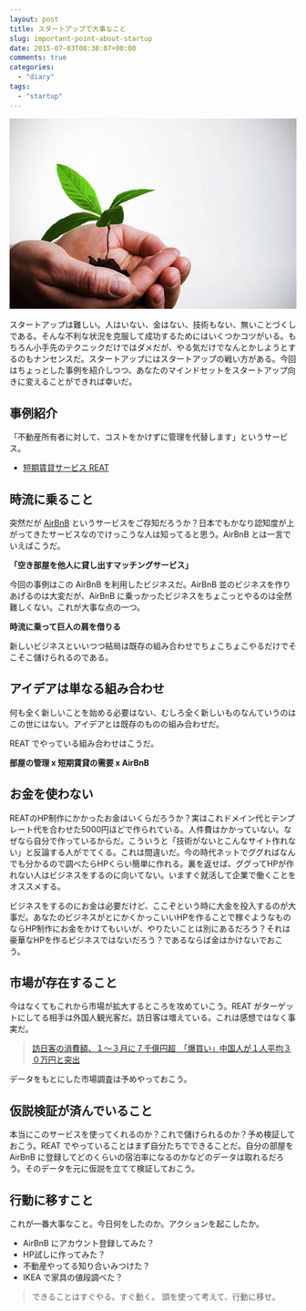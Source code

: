 ```yaml
---
layout: post
title: スタートアップで大事なこと
slug: important-point-about-startup
date: 2015-07-03T00:38:07+00:00
comments: true
categories:
  - "diary"
tags:
  - "startup"
---
```


<img src="/images/2015/07/startup.jpg" class="image">

スタートアップは難しい。人はいない、金はない、技術もない、無いことづくしである。そんな不利な状況を克服して成功するためにはいくつかコツがいる。もちろん小手先のテクニックだけではダメだが、やる気だけでなんとかしようとするのもナンセンスだ。スタートアップにはスタートアップの戦い方がある。今回はちょっとした事例を紹介しつつ、あなたのマインドセットをスタートアップ向きに変えることができれば幸いだ。

## 事例紹介
「不動産所有者に対して、コストをかけずに管理を代替します」というサービス。

- [短期賃貸サービス REAT](http://www.reat.asia/index.html)

## 時流に乗ること
突然だが [AirBnB](https://www.airbnb.jp/) というサービスをご存知だろうか？日本でもかなり認知度が上がってきたサービスなのでけっこうな人は知ってると思う。AirBnB とは一言でいえばこうだ。

**「空き部屋を他人に貸し出すマッチングサービス」**

今回の事例はこの AirBnB を利用したビジネスだ。AirBnB 並のビジネスを作りあげるのは大変だが、AirBnB に乗っかったビジネスをちょこっとやるのは全然難しくない。これが大事な点の一つ。

**時流に乗って巨人の肩を借りる**

新しいビジネスといいつつ結局は既存の組み合わせでちょこちょこやるだけでそこそこ儲けられるのである。

## アイデアは単なる組み合わせ
何も全く新しいことを始める必要はない、むしろ全く新しいものなんていうのはこの世にはない。アイデアとは既存のものの組み合わせだ。

REAT でやっている組み合わせはこうだ。

**部屋の管理 x 短期賃貸の需要 x AirBnB**

## お金を使わない
REATのHP制作にかかったお金はいくらだろうか？実はこれドメイン代とテンプレート代を合わせた5000円ほどで作られている。人件費はかかっていない。なぜなら自分で作っているからだ。こういうと「技術がないとこんなサイト作れない」と反論する人がでてくる。これは間違いだ。今の時代ネットでググればなんでも分かるので調べたらHPくらい簡単に作れる。裏を返せば、ググってHPが作れない人はビジネスをするのに向いてない。いますぐ就活して企業で働くことをオススメする。

ビジネスをするのにお金は必要だけど、ここぞという時に大金を投入するのが大事だ。あなたのビジネスがとにかくかっこいいHPを作ることで稼ぐようなものならHP制作にお金をかけてもいいが、やりたいことは別にあるだろう？それは豪華なHPを作るビジネスではないだろう？であるならば金はかけないでおこう。

## 市場が存在すること
今はなくてもこれから市場が拡大するところを攻めていこう。REAT がターゲットにしてる相手は外国人観光客だ。訪日客は増えている。これは感想ではなく事実だ。

> [訪日客の消費額、１～３月に７千億円超　「爆買い」中国人が１人平均３０万円と突出](http://www.sankei.com/life/news/150430/lif1504300021-n1.html)

データをもとにした市場調査は予めやっておこう。

## 仮説検証が済んでいること
本当にこのサービスを使ってくれるのか？これで儲けられるのか？予め検証しておこう。REAT でやっていることはまず自分たちでできることだ。自分の部屋を AirBnB に登録してどのくらいの宿泊率になるのかなどのデータは取れるだろう。そのデータを元に仮説を立てて検証しておこう。

## 行動に移すこと
これが一番大事なこと。今日何をしたのか。アクションを起こしたか。

- AirBnB にアカウント登録してみた？
- HP試しに作ってみた？
- 不動産やってる知り合いみつけた？
- IKEA で家具の値段調べた？

> できることはすぐやる。すぐ動く。
> 頭を使って考えて、行動に移せ。
